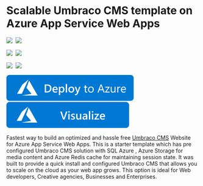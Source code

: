 # Scalable Umbraco CMS template on Azure App Service Web Apps

<IMG SRC="https://azurequickstartsservice.blob.core.windows.net/badges/umbraco-cms-webapp-redis-cache/PublicLastTestDate.svg" />&nbsp;
<IMG SRC="https://azurequickstartsservice.blob.core.windows.net/badges/umbraco-cms-webapp-redis-cache/PublicDeployment.svg" />&nbsp;

<IMG SRC="https://azurequickstartsservice.blob.core.windows.net/badges/umbraco-cms-webapp-redis-cache/FairfaxLastTestDate.svg" />&nbsp;
<IMG SRC="https://azurequickstartsservice.blob.core.windows.net/badges/umbraco-cms-webapp-redis-cache/FairfaxDeployment.svg" />&nbsp;

<IMG SRC="https://azurequickstartsservice.blob.core.windows.net/badges/umbraco-cms-webapp-redis-cache/BestPracticeResult.svg" />&nbsp;
<IMG SRC="https://azurequickstartsservice.blob.core.windows.net/badges/umbraco-cms-webapp-redis-cache/CredScanResult.svg" />&nbsp;

<a href="https://portal.azure.com/#create/Microsoft.Template/uri/https%3A%2F%2Fraw.githubusercontent.com%2FAzure%2Fazure-quickstart-templates%2Fmaster%2Fumbraco-cms-webapp-redis-cache%2Fazuredeploy.json" target="_blank">
  <img src="https://raw.githubusercontent.com/Azure/azure-quickstart-templates/master/1-CONTRIBUTION-GUIDE/images/deploytoazure.svg?sanitize=true"/>
</a>
<a href="http://armviz.io/#/?load=https%3A%2F%2Fraw.githubusercontent.com%2FAzure%2Fazure-quickstart-templates%2Fmaster%2Fumbraco-cms-webapp-redis-cache%2Fazuredeploy.json" target="_blank">
  <img src="https://raw.githubusercontent.com/Azure/azure-quickstart-templates/master/1-CONTRIBUTION-GUIDE/images/visualizebutton.svg?sanitize=true"/>
</a>

Fastest way to build an optimized and hassle free [Umbraco CMS](http://umbraco.org) Website for Azure App Service Web Apps. This is a starter template which has pre configured Umbraco CMS solution with SQL Azure , Azure Storage for media content and Azure Redis cache for maintaining session state. It was built to provide a quick install and configured Umbraco CMS that allows you to scale on the cloud as your web app grows. This option is ideal for Web developers, Creative agencies, Businesses and Enterprises.

